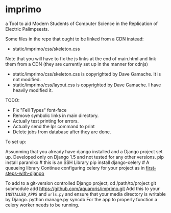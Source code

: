 imprimo
=======

a Tool to aid Modern Students of Computer Science in the Replication of
Electric Palimpsests.

Some files in the repo that ought to be linked from a CDN instead:
* static/imprimo/css/skeleton.css

Note that you will have to fix the js links at the end of main.html and link
them from a CDN (they are currently set up in the manner for cdnjs)

* static/imprimo/css/skeleton.css is copyrighted by Dave Gamache. It is not modified.
* static/imprimo/css/layout.css is copyrighted by Dave Gamache. I have heavily modified it.

TODO:
* Fix "Fell Types" font-face
* Remove symbolic links in main directory.
* Actually test printing for errors.
* Actually send the lpr command to print
* Delete jobs from database after they are done.

To set up:

Assunming that you already have django installed
and a Django project set up. Developed only on
Django 1.5 and not tested for any other versions.
    pip install paramiko # this is an SSH Library
    pip install django-celery # A queueing library
Continue configuring celery for your project as in
[first-steps-with-django][]

To add to a git-version controlled Django project,
    cd /path/to/project
    git submodule add https://github.com/aquaroris/imprimo.git
Add this to your `INSTALLED_APPS` and `urls.py` and
ensure that your media directory is writable by Django.
    python manage.py syncdb
For the app to properly function a celery worker needs to be running.

[first-steps-with-django]: http://docs.celeryproject.org/en/latest/django/first-steps-with-django.html "Celery: First Steps with Django"
